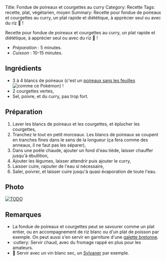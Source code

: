 Title: Fondue de poireaux et courgettes au curry
Category: Recette
Tags: recette, plat, végétarien, moyen
Summary: Recette pour fondue de poireaux et courgettes au curry, un plat rapide et diététique, à apprécier seul ou avec du riz :rice: !

Recette pour fondue de poireaux et courgettes au curry, un plat rapide et diététique, à apprécier seul ou avec du riz :rice: !

- *Préparation* : 5 minutes.
- *Cuisson* : 10-15 minutes.

## Ingrédients
- 3 à 4 blancs de poireaux (c'est un [poireaux sans les feuilles](https://veekun.com/dex/pokemon/farfetch%27d) <img style="display: inline; margin: 0;" title="comme ce Pokémon" src="https://cdn.bulbagarden.net/upload/a/aa/Spr_5b_083.png">) !
- 2 courgettes vertes,
- Sel, poivre, et du curry, pas trop fort.

## Préparation
1. Laver les blancs de poireaux et les courgettes, et éplucher les courgettes,
2. Tranchez le tout en petit morceaux. Les blancs de poireaux se coupent en tranches fines dans le sens de la longueur (ça fera comme des anneaux, il ne faut pas les séparer),
3. Dans une poêle chaude, ajouter un fond d'eau tiède, laisser chauffer jusqu'à ébullition,
4. Ajouter les légumes, laisser attendrir puis ajouter le curry,
5. Laisser cuire, rajouter de l'eau si nécessaire,
6. Saler, poivrer, et laisser cuire jusqu'à quasi évaporation de toute l'eau.

## Photo
[![TODO]({filename}images/blank.png)](#)

## Remarques
- La fondue de poireaux et courgettes peut se savourer comme un plat entier, ou en accompagnement de riz blanc ou d'un plat de poisson par exemple. On peut aussi s'en servir en garniture d'une [galette bretonne](galettes-bretonnes.html).
- :cutlery: Servir chaud, avec du fromage rappé en plus pour les amateurs.
- :wine_glass: Servir avec un vin blanc sec, un [Sylvaner](https://fr.wikipedia.org/wiki/Sylvaner_d'Alsace) par exemple.
